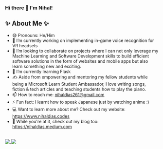### Hi there 👋 I'm Nihal!


## ✨ About Me ✨

- 😄 Pronouns: He/Him
- 🔭 I’m currently working on implementing in-game voice recognition for VR headsets
- 👯 I’m looking to collaborate on projects where I can not only leverage my Machine Learning and Software Development skills to build efficient software solutions in the form of websites and mobile apps but also learn something new and exciting.
- 🌱 I’m currently learning Flask
- ✍️ Aside from empowering and mentoring my fellow students while being a Microsoft Learn Student Ambassador, I love writing songs, fiction & tech articles and teaching students how to play the piano.
- 📫 How to reach me: nihaldias261@gmail.com
- ⚡ Fun fact: I learnt how to speak Japanese just by watching anime :)
- 💻 Want to learn more about me? Check out my website: https://www.nihaldias.codes
- 📕 While you're at it, check out my blog too: https://nihaldias.medium.com

<br>

<a href="https://github-readme-stats.vercel.app/api?username=nrd26&show_icons=true&theme=algolia">
  <img align="center" src="https://github-readme-stats.vercel.app/api?username=nrd26&show_icons=true&theme=algolia" />
</a>

<a href="https://github-readme-stats.vercel.app/api/top-langs/?username=nrd26&layout=compact&theme=algolia">
  <img align="center" src="https://github-readme-stats.vercel.app/api/top-langs/?username=nrd26&layout=compact&theme=nightowl" />
</a>

<!--- <br><br><br>
&nbsp;&nbsp;&nbsp;&nbsp;&nbsp;&nbsp;&nbsp;&nbsp;&nbsp;&nbsp;&nbsp;&nbsp;&nbsp;&nbsp;&nbsp;&nbsp;&nbsp;&nbsp;&nbsp;&nbsp;&nbsp;&nbsp;&nbsp;&nbsp;
<a href="https://github-profile-trophy.vercel.app/?username=nrd26&theme=juicyfresh&no-bg=true">
  <img align="center" src="https://github-profile-trophy.vercel.app/?username=nrd26&theme=juicyfresh&no-bg=true" />
</a>     --->
